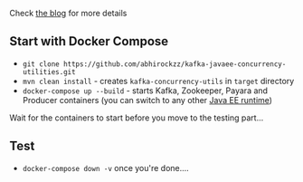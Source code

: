 Check [the blog](https://abhirockzz.wordpress.com/2017/05/30/kafeene-2-kafka-concurrency-utilities) for more details

## Start with Docker Compose

- `git clone https://github.com/abhirockzz/kafka-javaee-concurrency-utilities.git`
- `mvn clean install` - creates `kafka-concurrency-utils` in `target` directory
- `docker-compose up --build` - starts Kafka, Zookeeper, Payara and Producer containers (you can switch to any other [Java EE runtime](https://github.com/abhirockzz/kafka-javaee-concurrency-utilities/blob/master/Dockerfile#L1))

Wait for the containers to start before you move to the testing part...

## Test

- `docker-compose down -v` once you're done....

